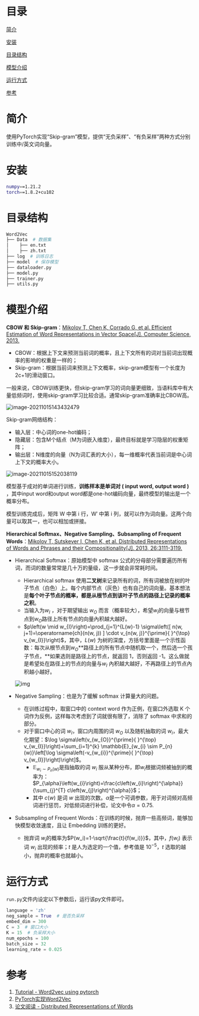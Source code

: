 

# 目录

[简介](#简介)

[安装](#安装)

[目录结构](#目录结构)

[模型介绍](#模型介绍)

[运行方式](#运行方式)

[参考](#参考)



# 简介

使用PyTorch实现“Skip-gram”模型，提供“无负采样”、“有负采样”两种方式分别训练中/英文词向量。



# 安装

```sh
numpy==1.21.2
torch==1.8.2+cu102
```



# 目录结构

```python
Word2Vec
├── Data  # 数据集
│    ├── en.txt
│    ├── zh.txt
├── log  # 训练日志
├── model  # 保存模型
├── dataloader.py
├── model.py
├── trainer.py
├── utils.py
```



# 模型介绍

**CBOW 和 Skip-gram**：[Mikolov T, Chen K, Corrado G, et al. Efficient Estimation of Word Representations in Vector Space[J]. Computer Science, 2013.](https://arxiv.org/pdf/1301.3781.pdf)

- CBOW：根据上下文来预测当前词的概率，且上下文所有的词对当前词出现概率的影响的权重是一样的；
- Skip-gram：根据当前词来预测上下文概率，skip-gram模型有一个长度为 2c+1的滑动窗口。

一般来说，CBOW训练更快，但skip-gram学习的词向量更细致，当语料库中有大量低频词时，使用skip-gram学习比较合适。通常skip-gram准确率比CBOW高。

![image-20211015143432479](https://gitee.com/misite_J/blog-img/raw/master/img/image-20211015143432479.png)

Skip-gram网络结构：

- 输入层：中心词的one-hot编码；
- 隐藏层：包含M个结点（M为词嵌入维度），最终目标就是学习隐层的权重矩阵；
- 输出层：N维度的向量（N为词汇表的大小），每一维概率代表当前词是中心词上下文的概率大小。

![image-20211015152038119](https://gitee.com/misite_J/blog-img/raw/master/img/image-20211015152038119.png)

模型基于成对的单词进行训练，**训练样本是单词对 ( input word, output word )** ，其中input word和output word都是one-hot编码向量，最终模型的输出是一个概率分布。

模型训练完成后，矩阵 W 中第 i 行，W′ 中第 i 列，就可以作为词向量。这两个向量可以取其一，也可以相加或拼接。



**Hierarchical Softmax、Negative Sampling、Subsampling of Frequent Words**：[Mikolov T, Sutskever I, Chen K, et al. Distributed Representations of Words and Phrases and their Compositionality[J]. 2013, 26:3111-3119.](https://arxiv.org/pdf/1310.4546.pdf)

- Hierarchical Softmax：原始模型中 softmax 公式的分母部分需要遍历所有词，而词的数量常常是几十万的量级，这一步就会非常耗时间。

  - Hierarchical softmax 使用**二叉树**来记录所有的词，所有词被放在树的叶子节点（白色）上。每个内部节点（灰色）也有自己的词向量。基本想法是**每个叶子节点的概率，都是从根节点到该叶子节点的路径上记录的概率之积**。
  - 当输入为$w_I$ ，对于期望输出 $w_O$ 而言（概率较大），希望$w_I$的向量与根节点到$w_O$路径上所有节点的向量內积越大越好。
  - $p\left(w \mid w_{I}\right)=\prod_{j=1}^{L(w)-1} \sigma\left([ n(w, j+1)=\operatorname{ch}(n(w, j)) ] \cdot v_{n(w, j)}^{\prime}{ }^{\top} v_{w_{I}}\right)$，其中，$L(w)$ 为树的深度，方括号里面是一个示性函数：每次从根节点到$w_O$**路径上的所有节点中随机取一个，然后选一个孩子节点，**如果选则是路径上的节点，就返回 1，否则返回 -1。这么做就是希望处在路径上的节点的向量与$w_I$ 內积越大越好，不再路径上的节点內积越小越好。

  ![img](https://wangyu-name.oss-cn-hangzhou.aliyuncs.com/superbed/2019/09/01/5d6b8c29451253d178438ee1.jpg)

- Negative Sampling：也是为了缓解 softmax 计算量大的问题。

  - 在训练过程中，取窗口中的 context word 作为正例，在窗口外选取 K 个词作为反例，这样每次考虑到了词就很有限了，消除了 softmax 中求和的部分。
  - 对于窗口中心的词 $w_I$，窗口内周围的词 $w_O$ 以及随机抽取的词 $w_i$，最大化期望：$\log \sigma\left(v_{w_{O}}^{\prime}{ }^{\top} v_{w_{I}}\right)+\sum_{i=1}^{k} \mathbb{E}_{w_{i} \sim P_{n}(w)}\left[\log \sigma\left(-v_{w_{i}}^{\prime}{ }^{\top} v_{w_{I}}\right)\right]$。
    - $\mathbb{E}_{w_{i} \sim P_{n}(w)}$是指抽取的词 $w_i$ 服从某种分布，即$w_i$根据词频被抽到的概率为：$P_{\alpha}\left(w_{i}\right)=\frac{c\left(w_{i}\right)^{\alpha}}{\sum_{j}^{T} c\left(w_{j}\right)^{\alpha}}$；
    - 其中 $c(w)$ 是词 $w$ 出现的次数。$\alpha$是一个可调参数，用于对词频对高频词进行惩罚，对低频词进行补偿，论文中令$\alpha=0.75$.

- Subsampling of Frequent Words：在训练的时候，抛弃一些高频词，能够加快模型收敛速度，且让 Embedding 训练的更好。

  - 抛弃词 $w_i$的概率为$P(w_i)=1-\sqrt{\frac{t}{f(w_i)}}$，其中，$f(w_i)$ 表示词 $w_i$ 出现的频率；$t$ 是人为选定的一个值，参考值是 $10^{−5}$，$t$ 选取的越小，抛弃的概率也就越小。



# 运行方式

`run.py`文件内设定以下参数后，运行该py文件即可。

```python
language = 'zh'
neg_sample = True  # 是否负采样
embed_dim = 300
C = 3  # 窗口大小
K = 15  # 负采样大小
num_epochs = 100
batch_size = 32
learning_rate = 0.025
```



# 参考

1. [Tutorial - Word2vec using pytorch](https://rguigoures.github.io/word2vec_pytorch/)
2. [PyTorch实现Word2Vec](https://cloud.tencent.com/developer/article/1613950)
3. [论文阅读 - Distributed Representations of Words](https://www.cnblogs.com/wy-ei/p/11534647.html)

